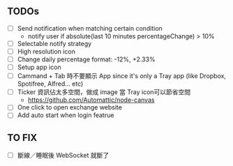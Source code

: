 ## TODOs

- [ ] Send notification when matching certain condition
  - notify user if absolute(last 10 minutes percentageChange) > 10%
- [ ] Selectable notify strategy
- [ ] High resolution icon
- [ ] Change daily percentage format: -12%, +2.33%
- [ ] Setup app icon
- [ ] Cammand + Tab 時不要顯示 App since it's only a Tray app (like Dropbox, Spotifree, Alfred... etc)
- [ ] Ticker 資訊佔太多空間，做成 image 當 Tray icon可以節省空間
  - https://github.com/Automattic/node-canvas
- [ ] One click to open exchange website
- [ ] Add auto start when login featrue

## TO FIX

- [ ] 斷線／睡眠後 WebSocket 就斷了
